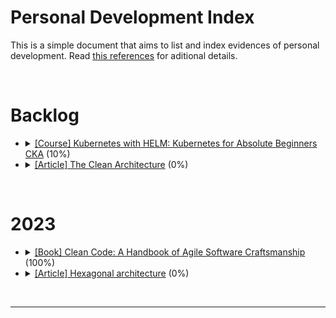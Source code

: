 # Personal Development Index

This is a simple document that aims to list and index evidences of personal development. Read [this references](./docs/references.md) for aditional details.

</br>

<h1>Backlog</h1>
<ul>
  <li>
    <details> 
    <summary>
      <a href="https://www.udemy.com/course/kubernetes-training/learn/lecture/17459332?start=60#content">[Course] Kubernetes with HELM: Kubernetes for Absolute Beginners CKA</a> (10%)
    </summary>
    <ul>
      <li>
        Started: 2023-03-20
      </li>
      <li>
        Finished:
      </li>
    </ul>
    </details>
  </li>
  <li>
    <details> 
      <summary>
        <a href="https://blog.cleancoder.com/uncle-bob/2012/08/13/the-clean-architecture.html">[Article] The Clean Architecture</a> (0%)
      </summary>
      <ul>
        <li>
          Started: 
        </li>
        <li>
          Finished:
        </li>
      </ul>
      </details>
  </li>
</ul>
</br>

<h1>2023</h1>
<ul>
  <li>
    <details> 
    <summary>
      <a href="https://www.amazon.com.br/Clean-Code-Handbook-Software-Craftsmanship/dp/0132350882">[Book] Clean Code: A Handbook of Agile Software Craftsmanship</a> (100%)
    </summary>
    <ul>
        <li>
          Started: 2023-02-13
        </li>
        <li>
          Finished: 2023-03-22
        </li>
      </ul>
    </details>
  </li>
  <li>
    <details> 
      <summary>
        <a href="https://alistair.cockburn.us/hexagonal-architecture/">[Article] Hexagonal architecture</a> (0%)
      </summary>
      <ul>
        <li>
          Started: 
        </li>
        <li>
          Finished:
        </li>
      </ul>
    </details>
  </li>
</ul>
</br>



<hr/>

</br>
